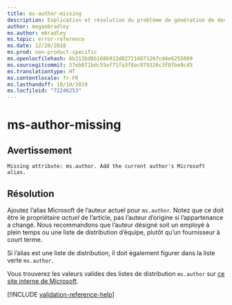 ```yaml
---
title: ms-author-missing
description: Explication et résolution du problème de génération de documents ms-author-missing
author: meganbradley
ms.author: mbradley
ms.topic: error-reference
ms.date: 12/20/2018
ms.prod: non-product-specific
ms.openlocfilehash: 6b313bd6b168b913d82721607126fcd4e6255009
ms.sourcegitcommit: 57eb071bdc55ef71fa3f8ac979326c3f8fbe9c45
ms.translationtype: HT
ms.contentlocale: fr-FR
ms.lasthandoff: 10/10/2019
ms.locfileid: "72246253"
---
```

# <a name="ms-author-missing"></a>ms-author-missing

## <a name="warning"></a>Avertissement

`Missing attribute: ms.author. Add the current author's Microsoft alias.`

## <a name="resolution"></a>Résolution

Ajoutez l’alias Microsoft de l’auteur actuel pour `ms.author`. Notez que ce doit être le propriétaire *actuel* de l’article, pas l’auteur d’origine si l’appartenance a changé. Nous recommandons que l’auteur désigné soit un employé à plein temps ou une liste de distribution d’équipe, plutôt qu’un fournisseur à court terme. 

Si l’alias est une liste de distribution, il doit également figurer dans la liste verte `ms.author`.

Vous trouverez les valeurs valides des listes de distribution `ms.author` sur [ce site interne de Microsoft](https://docsmetadatatool.azurewebsites.net/allowlists).

<!--make sure to add this file to your includes folder and verify the path-->
[!INCLUDE [validation-reference-help](includes/validation-reference-help.md)]
